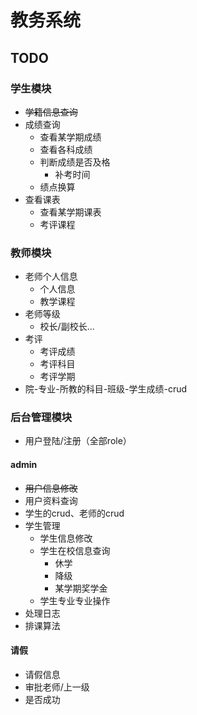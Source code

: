 # 教务系统
## TODO
### 学生模块

* ~~学籍信息查询~~
* 成绩查询
  * 查看某学期成绩
  * 查看各科成绩
  * 判断成绩是否及格
    * 补考时间
  * 绩点换算
* 查看课表
  * 查看某学期课表
  * 考评课程

### 教师模块

* 老师个人信息
  * 个人信息
  * 教学课程
* 老师等级
  * 校长/副校长...
* 考评
  * 考评成绩
  * 考评科目
  * 考评学期
* 院-专业-所教的科目-班级-学生成绩-crud

### 后台管理模块

* 用户登陆/注册（全部role）

#### admin

* ~~用户信息修改~~
* 用户资料查询
* 学生的crud、老师的crud
* 学生管理
  * 学生信息修改
  * 学生在校信息查询
    * 休学
    * 降级
    * 某学期奖学金
  * 学生专业专业操作
* 处理日志
* 排课算法

#### 请假

* 请假信息
* 审批老师/上一级
* 是否成功